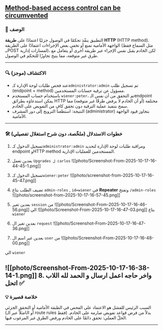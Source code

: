 ##  [Method-based access control can be circumvented](https://portswigger.net/web-security/access-control/lab-method-based-access-control-can-be-circumvented)

### 🎯 الوصف

التطبيق ينفّذ تحكمًا في الوصول جزئيًا اعتمادًا على **طريقة HTTP** (HTTP method). الواجهة الأمامية تمنع أو تخفي بعض الإجراءات اعتمادًا على الطريقة (مثل السماح فقط بـPOST لمسارات إدارية)، لكن الخادم يقبل نفس الإجراء عبر طريقة أخرى أو يتعامل مع طرق غير متوقعة، مما يتيح تجاوزًا للتحكم في الوصول.

---

### 🔍 الاكتشاف (موجز)

* عند فحص طلبات لوحة الإدارة كـ`administrator:admin` تم تسجيل طلب (endpoint + method) مسؤول عن ترقية حسابات المستخدمين.
* باستخدام حساب المستخدم `wiener:peter`، تم التحقق من أن نفس الـendpoint يمكن استدعاؤه بطرائق HTTP مختلفة (أو أن الخادم لا يرفض طرقًا غير متوقعة) مما سمح بتنفيذ عملية الترقية دون تحقق كافٍ من التفويض على الخادم.
* النتيجة: استطعنا الترويج إلى دور المشرف (administrator) بتجاوز قيود الواجهة الأمامية.

---

### 🛠️ خطوات الاستدلال (ملخّصة، دون شرح استغلال تفصيلي)

1. تسجيل الدخول كـ`administrator:admin` ومراقبة طلبات لوحة الإدارة لتحديد endpoint وHTTP method المستخدمين للعمليات الإدارية.
2. بعدين تعمل `Upgrades ل carlos`
![[photo/Screenshot-From-2025-10-17-16-44-45-1.png]]

3. تسجيل الدخول كـ`wiener:peter` 
	 ![[photo/screenshot-from-2025-10-17-16-45-47.png]]


4. تضيف الطلب بتاع  `admin-roles` , `id=wiener`  في **Repeater** وتفتح `/admin-roles`
![[photo/screenshot-from-2025-10-17-16-57-45.png]]


5. بعدين تغير `session`  من 
![[photo/Screenshot-From-2025-10-17-16-46-56.png]]
 الي
 ![[photo/Screenshot-From-2025-10-17-16-47-03.png]] 
بتاع `wiener`


6. بعدين تغير ال  `request`
![[photo/Screenshot-From-2025-10-17-16-47-36.png]]
7. بعدين غير اسم ال `user` من 
![[photo/Screenshot-From-2025-10-17-16-48-00.png]]

الي  `wiener`

![[photo/Screenshot-From-2025-10-17-16-38-14-1.png]]
8. واخر حاجه اعمل ارسال و الحمد لله اللاب اتحل ✅
---

### 💡 خلاصة قصيرة

السبب الرئيس للفشل هو الاعتماد على الفحص في الطبقة الأمامية أو التحقق الجزئي (مثلاً عبر الـUI أو route rules فقط) بدلاً من فرض قواعد تفويض صارمة على الخادم. الحلّ العملي: تحقق دائمًا على الخادم ورفض الطرق غير المرغوب فيها.

---
